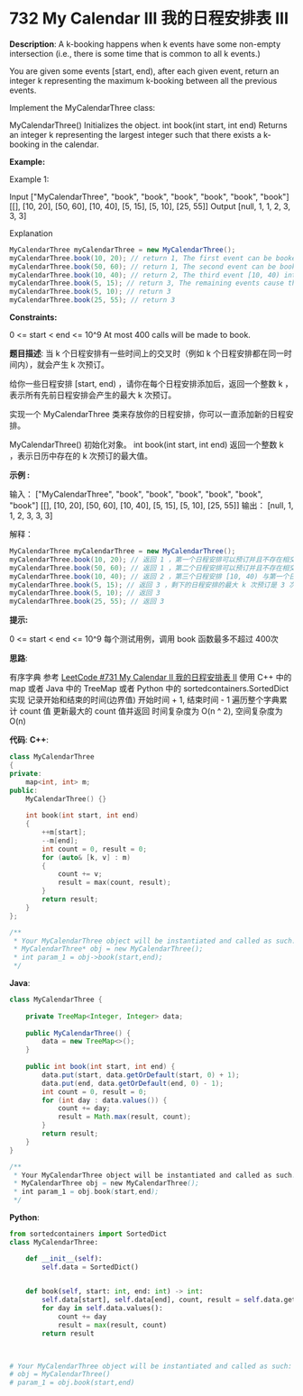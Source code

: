 # 732 My Calendar III 我的日程安排表 III

__Description__:
A k-booking happens when k events have some non-empty intersection (i.e., there is some time that is common to all k events.)

You are given some events [start, end), after each given event, return an integer k representing the maximum k-booking between all the previous events.

Implement the MyCalendarThree class:

MyCalendarThree() Initializes the object.
int book(int start, int end) Returns an integer k representing the largest integer such that there exists a k-booking in the calendar.

__Example:__

Example 1:

Input
["MyCalendarThree", "book", "book", "book", "book", "book", "book"]
[[], [10, 20], [50, 60], [10, 40], [5, 15], [5, 10], [25, 55]]
Output
[null, 1, 1, 2, 3, 3, 3]

Explanation

```Java
MyCalendarThree myCalendarThree = new MyCalendarThree();
myCalendarThree.book(10, 20); // return 1, The first event can be booked and is disjoint, so the maximum k-booking is a 1-booking.
myCalendarThree.book(50, 60); // return 1, The second event can be booked and is disjoint, so the maximum k-booking is a 1-booking.
myCalendarThree.book(10, 40); // return 2, The third event [10, 40) intersects the first event, and the maximum k-booking is a 2-booking.
myCalendarThree.book(5, 15); // return 3, The remaining events cause the maximum K-booking to be only a 3-booking.
myCalendarThree.book(5, 10); // return 3
myCalendarThree.book(25, 55); // return 3
```

__Constraints:__

0 <= start < end <= 10^9
At most 400 calls will be made to book.

__题目描述__:
当 k 个日程安排有一些时间上的交叉时（例如 k 个日程安排都在同一时间内），就会产生 k 次预订。

给你一些日程安排 [start, end) ，请你在每个日程安排添加后，返回一个整数 k ，表示所有先前日程安排会产生的最大 k 次预订。

实现一个 MyCalendarThree 类来存放你的日程安排，你可以一直添加新的日程安排。

MyCalendarThree() 初始化对象。
int book(int start, int end) 返回一个整数 k ，表示日历中存在的 k 次预订的最大值。

__示例 :__

输入：
["MyCalendarThree", "book", "book", "book", "book", "book", "book"]
[[], [10, 20], [50, 60], [10, 40], [5, 15], [5, 10], [25, 55]]
输出：
[null, 1, 1, 2, 3, 3, 3]

解释：

```Java
MyCalendarThree myCalendarThree = new MyCalendarThree();
myCalendarThree.book(10, 20); // 返回 1 ，第一个日程安排可以预订并且不存在相交，所以最大 k 次预订是 1 次预订。
myCalendarThree.book(50, 60); // 返回 1 ，第二个日程安排可以预订并且不存在相交，所以最大 k 次预订是 1 次预订。
myCalendarThree.book(10, 40); // 返回 2 ，第三个日程安排 [10, 40) 与第一个日程安排相交，所以最大 k 次预订是 2 次预订。
myCalendarThree.book(5, 15); // 返回 3 ，剩下的日程安排的最大 k 次预订是 3 次预订。
myCalendarThree.book(5, 10); // 返回 3
myCalendarThree.book(25, 55); // 返回 3
```

__提示:__

0 <= start < end <= 10^9
每个测试用例，调用 book 函数最多不超过 400次

__思路__:

有序字典
参考 [LeetCode #731 My Calendar II 我的日程安排表 II](https://www.jianshu.com/p/1ba84b61455e)
使用 C++ 中的 map 或者 Java 中的 TreeMap 或者 Python 中的 sortedcontainers.SortedDict 实现
记录开始和结束的时间(边界值)
开始时间 + 1, 结束时间 - 1
遍历整个字典累计 count 值
更新最大的 count 值并返回
时间复杂度为 O(n ^ 2), 空间复杂度为 O(n)

__代码__:
__C++__:

```C++
class MyCalendarThree 
{
private:
    map<int, int> m;
public:
    MyCalendarThree() {}
    
    int book(int start, int end) 
    {
        ++m[start];
        --m[end];
        int count = 0, result = 0;
        for (auto& [k, v] : m)
        {
            count += v;
            result = max(count, result);
        }
        return result;
    }
};

/**
 * Your MyCalendarThree object will be instantiated and called as such:
 * MyCalendarThree* obj = new MyCalendarThree();
 * int param_1 = obj->book(start,end);
 */
```

__Java__:

```Java
class MyCalendarThree {
    
    private TreeMap<Integer, Integer> data;
    
    public MyCalendarThree() {
        data = new TreeMap<>();
    }
    
    public int book(int start, int end) {
        data.put(start, data.getOrDefault(start, 0) + 1);
        data.put(end, data.getOrDefault(end, 0) - 1);
        int count = 0, result = 0;
        for (int day : data.values()) {
            count += day;
            result = Math.max(result, count);
        }
        return result;
    }
}

/**
 * Your MyCalendarThree object will be instantiated and called as such:
 * MyCalendarThree obj = new MyCalendarThree();
 * int param_1 = obj.book(start,end);
 */
```

__Python__:

```Python
from sortedcontainers import SortedDict
class MyCalendarThree:

    def __init__(self):
        self.data = SortedDict()
        

    def book(self, start: int, end: int) -> int:
        self.data[start], self.data[end], count, result = self.data.get(start, 0) + 1, self.data.get(end, 0) - 1, 0, 0
        for day in self.data.values():
            count += day
            result = max(result, count)
        return result
        


# Your MyCalendarThree object will be instantiated and called as such:
# obj = MyCalendarThree()
# param_1 = obj.book(start,end)
```
